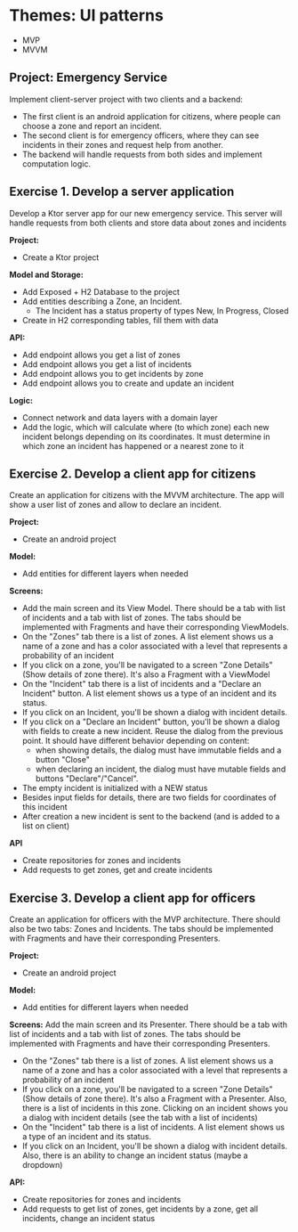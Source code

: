 # Themes: UI patterns
- MVP
- MVVM

## Project: Emergency Service
Implement client-server project with two clients and a backend:  
- The first client is an android application for citizens, where people can choose a zone and report an incident.  
- The second client is for emergency officers, where they can see incidents in their zones and request help from another.  
- The backend will handle requests from both sides and implement computation logic.

## Exercise 1. Develop a server application
Develop a Ktor server app for our new emergency service. This server will handle requests from both clients and store data about zones and incidents

**Project:**  
- Create a Ktor project

**Model and Storage:**  
- Add Exposed + H2 Database to the project
- Add entities describing a Zone, an Incident.
  - The Incident has a status property of types New, In Progress, Closed 
- Create in H2 corresponding tables, fill them with data

**API:**
- Add endpoint allows you get a list of zones
- Add endpoint allows you get a list of incidents
- Add endpoint allows you to get incidents by zone
- Add endpoint allows you to create and update an incident

**Logic:**
- Connect network and data layers with a domain layer
- Add the logic, which will calculate where (to which zone) each new incident belongs depending on its coordinates. It must determine in which zone an incident has happened or a nearest zone to it

## Exercise 2. Develop a client app for citizens
Create an application for citizens with the MVVM architecture. The app will show a user list of zones and allow to declare an incident.

**Project:**
- Create an android project

**Model:**
- Add entities for different layers when needed

**Screens:**
- Add the main screen and its View Model. There should be a tab with list of incidents and a tab with list of zones. The tabs should be implemented with Fragments and have their corresponding ViewModels.
- On the "Zones" tab there is a list of zones. A list element shows us a name of a zone and has a color associated with a level that represents a probability of an incident
- If you click on a zone, you'll be navigated to a screen "Zone Details" (Show details of zone there). It's also a Fragment with a ViewModel
- On the "Incident" tab there is a list of incidents and a "Declare an Incident" button. A list element shows us a type of an incident and its status.
- If you click on an Incident, you'll be shown a dialog with incident details. 
- If you click on a "Declare an Incident" button, you'll be shown a dialog with fields to create a new incident. Reuse the dialog from the previous point. It should have different behavior depending on content: 
  - when showing details, the dialog must have immutable fields and a button "Close"
  - when declaring an incident, the dialog must have mutable fields and buttons "Declare"/"Cancel". 
- The empty incident is initialized with a NEW status
- Besides input fields for details, there are two fields for coordinates of this incident
- After creation a new incident is sent to the backend (and is added to a list on client)

**API**
- Create repositories for zones and incidents
- Add requests to get zones, get and create incidents

## Exercise 3. Develop a client app for officers
Create an application for officers with the MVP architecture. There should also be two tabs: Zones and Incidents. The tabs should be implemented with Fragments and have their corresponding Presenters.

**Project:**
- Create an android project

**Model:**
- Add entities for different layers when needed

**Screens:**
Add the main screen and its Presenter. There should be a tab with list of incidents and a tab with list of zones. The tabs should be implemented with Fragments and have their corresponding Presenters.
- On the "Zones" tab there is a list of zones. A list element shows us a name of a zone and has a color associated with a level that represents a probability of an incident
- If you click on a zone, you'll be navigated to a screen "Zone Details" (Show details of zone there). It's also a Fragment with a Presenter. Also, there is a list of incidents in this zone. Clicking on an incident shows you a dialog with incident details (see the tab with a list of incidents)
- On the "Incident" tab there is a list of incidents. A list element shows us a type of an incident and its status.
- If you click on an Incident, you'll be shown a dialog with incident details. Also, there is an ability to change an incident status (maybe a dropdown) 

**API:**
- Create repositories for zones and incidents
- Add requests to get list of zones, get incidents by a zone, get all incidents, change an incident status
